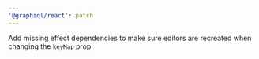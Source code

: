 ```yaml
---
'@graphiql/react': patch
---
```


Add missing effect dependencies to make sure editors are recreated when changing the `keyMap` prop
